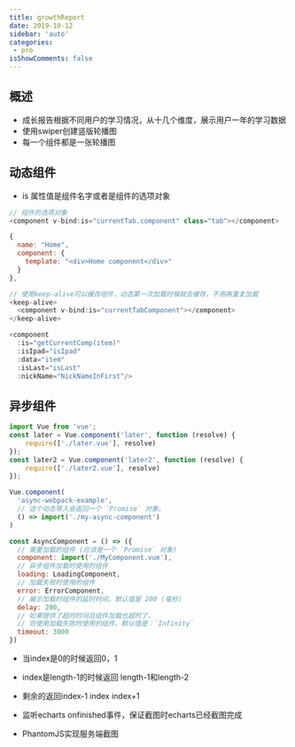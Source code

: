 ```yaml
---
title: growthReport
date: 2019-10-12
sidebar: 'auto'
categories:
 - pro
isShowComments: false
---
```


##  概述

- 成长报告根据不同用户的学习情况，从十几个维度，展示用户一年的学习数据
- 使用swiper创建竖版轮播图
- 每一个组件都是一张轮播图

##  动态组件

- is 属性值是组件名字或者是组件的选项对象
```js
// 组件的选项对象
<component v-bind:is="currentTab.component" class="tab"></component>

{
  name: "Home",
  component: {
    template: "<div>Home component</div>"
  }
},
```

```js
// 使用keep-alive可以缓存组件，动态第一次加载时候就会缓存，不用再重复加载 
<keep-alive>
  <component v-bind:is="currentTabComponent"></component>
</keep-alive>

<component
  :is="getCurrentComp(item)"
  :isIpad="isIpad"
  :data="item"
  :isLast="isLast"
  :nickName="NickNameInFirst"/>
```

##  异步组件

```js
import Vue from 'vue';
const later = Vue.component('later', function (resolve) {
    require(['./later.vue'], resolve)
});
const later2 = Vue.component('later2', function (resolve) {
    require(['./later2.vue'], resolve)
});
```

```js
Vue.component(
  'async-webpack-example',
  // 这个动态导入会返回一个 `Promise` 对象。
  () => import('./my-async-component')
)
```

```js
const AsyncComponent = () => ({
  // 需要加载的组件 (应该是一个 `Promise` 对象)
  component: import('./MyComponent.vue'),
  // 异步组件加载时使用的组件
  loading: LoadingComponent,
  // 加载失败时使用的组件
  error: ErrorComponent,
  // 展示加载时组件的延时时间。默认值是 200 (毫秒)
  delay: 200,
  // 如果提供了超时时间且组件加载也超时了，
  // 则使用加载失败时使用的组件。默认值是：`Infinity`
  timeout: 3000
})
```

- 当index是0的时候返回0，1 
- index是length-1的时候返回 length-1和length-2
- 剩余的返回index-1 index index+1

- 监听echarts onfinished事件，保证截图时echarts已经截图完成

- PhantomJS实现服务端截图